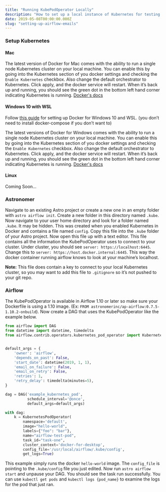 ```yaml
---
title: "Running KubePodOperator Locally"
description: "How to set up a local instance of Kubernetes for testing your KubePodOperators"
date: 2019-05-08T00:00:00.000Z
slug: "setting-up-airflow-emails"
---
```


### Setup Kubernetes
#### Mac
The latest version of Docker for Mac comes with the ability to run a single node Kubernetes cluster on your local machine. You can enable this by going into the Kubernetes section of you docker settings and checking the `Enable Kubernetes` checkbox. Also change the default orchestrator to Kubernetes. Click apply, and the docker service will restart. When it’s back up and running, you should see the green dot in the bottom left hand corner indicating Kubernetes is running. [Docker's docs](https://docs.docker.com/docker-for-mac/#kubernetes)

#### Windows 10 with WSL
Follow [this guide](https://nickjanetakis.com/blog/setting-up-docker-for-windows-and-wsl-to-work-flawlessly) for setting up Docker for Windows 10 and WSL. (you don’t need to install docker-compose if you don’t want to)

The latest versions of Docker for Windows comes with the ability to run a single node Kubernetes cluster on your local machine. You can enable this by going into the Kubernetes section of you docker settings and checking the `Enable Kubernetes` checkbox. Also change the default orchestrator to Kubernetes. Click apply, and the docker service will restart. When it’s back up and running, you should see the green dot in the bottom left hand corner indicating Kubernetes is running. [Docker's docs](https://docs.docker.com/docker-for-windows/#kubernetes)

#### Linux
Coming Soon…

### Astronomer
Navigate to an existing Astro project or create a new one in an empty folder with `astro airflow init`. Create a new folder in this directory named `.kube`. Now navigate to your user home directory and look for a folder named `.kube`. It may be hidden. This was created when you enabled Kubernetes in Docker and contains a file named `config`. Copy this file into the `.kube` folder of your Astro project. Now open this file up with a text editor. This file contains all the information the KubePodOperator uses to connect to your cluster. Under cluster, you should see `server: https://localhost:6445`. Change this to `server: https://host.docker.internal:6445`. This way the docker container running airflow knows to look at your machine’s localhost.

**Note:** This file does contain a key to connect to your local Kubernetes cluster, so you may want to add this file to `.gitignore` so it’s not pushed to your git repo.

### Airflow
The KubePodOperator is available in Airflow 1.10 or later so make sure your Dockerfile is using a 1.10 image. (Ex: `FROM astronomerinc/ap-airflow:0.7.5-1.10.2-onbuild`). Now create a DAG that uses the KubePodOperator like the example below.

```python
from airflow import DAG
from datetime import datetime, timedelta
from airflow.contrib.operators.kubernetes_pod_operator import KubernetesPodOperator


default_args = {
    'owner': 'airflow',
    'depends_on_past': False,
    'start_date': datetime(2019, 1, 1),
    'email_on_failure': False,
    'email_on_retry': False,
    'retries': 1,
    'retry_delay': timedelta(minutes=5),
}

dag = DAG('example_kubernetes_pod',
          schedule_interval='@once',
          default_args=default_args)

with dag:
    k = KubernetesPodOperator(
        namespace='default',
        image="hello-world",
        labels={"foo": "bar"},
        name="airflow-test-pod",
        task_id="task-one",
        cluster_context='docker-for-desktop',
        config_file='/usr/local/airflow/.kube/config',
        get_logs=True)

```
This example simply runs the docker `hello-world` image. The `config_file` is pointing to the `.kube/config` file you just edited. Now run `astro airflow start` and unpause your DAG. You should see the task run successfully. You can use `kubectl get pods` and `kubectl logs {pod_name}` to examine the logs for the pod that just ran.
